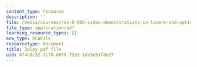 ```yaml
---
content_type: resource
description: ''
file: /media/courses/res-6-006-video-demonstrations-in-lasers-and-optics-spring-2008/674c0c322cf0d87072e31de3e51f8e27_--Zi_cn4kPE.pdf
file_type: application/pdf
learning_resource_types: []
ocw_type: OCWFile
resourcetype: Document
title: 3play pdf file
uid: 674c0c32-2cf0-d870-72e3-1de3e51f8e27
---
```

